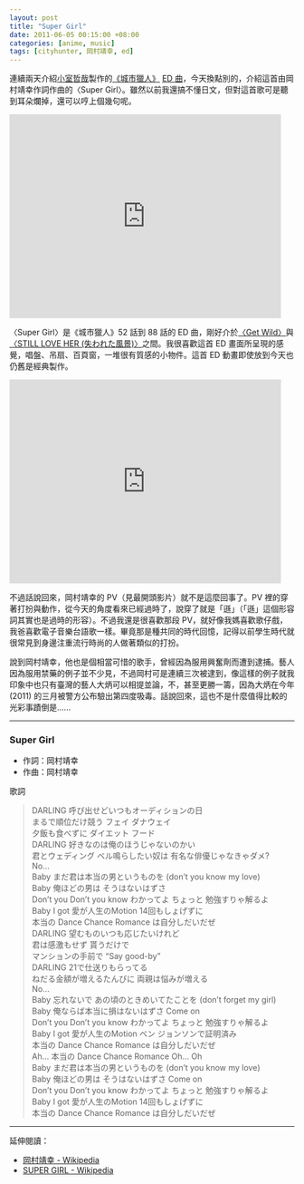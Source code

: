 ```yaml
--- 
layout: post
title: "Super Girl"
date: 2011-06-05 00:15:00 +08:00
categories: [anime, music]
tags: [cityhunter, 岡村靖幸, ed]
---
```


連續兩天介紹[小室哲哉](/blog/tags/%E5%B0%8F%E5%AE%A4%E5%93%B2%E5%93%89/)製作的[《城市獵人》](/blog/tags/cityhunter/) [ED 曲](/blog/tags/ed/)，今天換點別的，介紹這首由岡村靖幸作詞作曲的〈Super Girl〉。雖然以前我還搞不懂日文，但對這首歌可是聽到耳朵爛掉，還可以哼上個幾句呢。

<iframe width="480" height="360" src="http://www.youtube.com/embed/MGh-SQDNDZI?rel=0" frameborder="0" allowfullscreen></iframe>

<!-- more -->

〈Super Girl〉是《城市獵人》52 話到 88 話的 ED 曲，剛好介於[〈Get Wild〉](/blog/2011/06/get-wild/)與[〈STILL LOVE HER (失われた風景)〉](/blog/2011/06/02/still-love-her/)之間。我很喜歡這首 ED 畫面所呈現的感覺，唱盤、吊扇、百頁窗，一堆很有質感的小物件。這首 ED 動畫即使放到今天也仍舊是經典製作。

<iframe width="480" height="360" src="http://www.youtube.com/embed/m352O_nZa70?rel=0" frameborder="0" allowfullscreen></iframe>

不過話說回來，岡村靖幸的 PV（見最開頭影片）就不是這麼回事了。PV 裡的穿著打扮與動作，從今天的角度看來已經過時了，說穿了就是「遜」（「遜」這個形容詞其實也是過時的形容）。不過我還是很喜歡那段 PV，就好像我媽喜歡歌仔戲，我爸喜歡電子音樂台語歌一樣。畢竟那是種共同的時代回憶，記得以前學生時代就很常見到身邊注重流行時尚的人做著類似的打扮。

說到岡村靖幸，他也是個相當可惜的歌手，曾經因為服用興奮劑而遭到逮捕。藝人因為服用禁藥的例子並不少見，不過岡村可是連續三次被逮到，像這樣的例子就我印象中也只有臺灣的藝人大炳可以相提並論，不，甚至更勝一籌，因為大炳在今年 (2011) 的三月被警方公布驗出第四度吸毒。話說回來，這也不是什麼值得比較的光彩事蹟倒是......

----

### Super Girl

- 作詞：岡村靖幸
- 作曲：岡村靖幸

歌詞

> DARLING 呼び出せどいつもオーディションの日  
> まるで順位だけ競う フェイ ダナウェイ  
> 夕飯も食べずに ダイエット フード  
> DARLING 好きなのは俺のほうじゃないのかい  
> 君とウェディング ベル鳴らしたい奴は 有名な俳優じゃなきゃダメ?  
> No…  
> Baby まだ君は本当の男というものを (don’t you know my love)  
> Baby 俺ほどの男は そうはないはずさ  
> Don’t you Don’t you know わかってよ ちょっと 勉強すりゃ解るよ  
> Baby I got 愛が人生のMotion 14回もしょげずに  
> 本当の Dance Chance Romance は自分しだいだぜ  
> DARLING 望むものいつも応じたいけれど  
> 君は感激もせず 貰うだけで  
> マンションの手前で “Say good-by”  
> DARLING 21で仕送りもらってる  
> ねだる金額が増えるたんびに 両親は悩みが増える  
> No…  
> Baby 忘れないで あの頃のときめいてたことを (don’t forget my girl)  
> Baby 俺ならば本当に損はないはずさ Come on  
> Don’t you Don’t you know わかってよ ちょっと 勉強すりゃ解るよ  
> Baby I got 愛が人生のMotion ベン ジョンソンで証明済み  
> 本当の Dance Chance Romance は自分しだいだぜ  
> Ah… 本当の Dance Chance Romance Oh… Oh  
> Baby まだ君は本当の男というものを (don’t you know my love)  
> Baby 俺ほどの男は そうはないはずさ Come on  
> Don’t you Don’t you know わかってよ ちょっと 勉強すりゃ解るよ  
> Baby I got 愛が人生のMotion 14回もしょげずに  
> 本当の Dance Chance Romance は自分しだいだぜ

----

延伸閱讀：

- [岡村靖幸 - Wikipedia](http://ja.wikipedia.org/wiki/%E5%B2%A1%E6%9D%91%E9%9D%96%E5%B9%B8)
- [SUPER GIRL - Wikipedia](http://ja.wikipedia.org/wiki/SUPER_GIRL)
